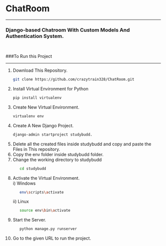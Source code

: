 # ChatRoom
<hr>
<h3>Django-based Chatroom With Custom Models And Authentication System.</h3>
<br>


###To Run this Project 
<hr>

1) Download This Repository.
   ```bash
   git clone https://github.com/crazytrain328/ChatRoom.git
   ```
2) Install Virtual Environment for Python
   ```bash
   pip install virtualenv
   ```
3) Create New Virtual Environment.
   ```bash
   virtualenv env
   ```
4) Create A New Django Project.
   ```bash
   django-admin startproject studybudd.
   ```
5) Delete all the created files inside studybudd and copy and paste the Files in This repository.
6) Copy the env folder inside studybudd folder.
7) Change the working directory to studybudd
   ```bash
      cd studybudd
   ```  
8) Activate the Virtual Environment.<br>
   i) Windows
      ```bash
         env\scripts\activate
      ```
   ii) Linux
      ```bash
         source env\bin\activate
9) Start the Server.
   ```bash
      python manage.py runserver
   ```
10) Go to the given URL to run the project.    
